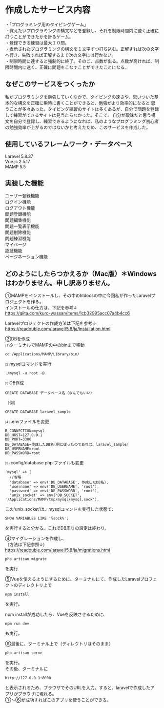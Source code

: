 # 作成したサービス内容  
・「プログラミング用のタイピングゲーム」  
・覚えたいプログラミングの構文などを登録し、それを制限時間内に速く正確に打つことができたかを計るゲーム。  
・登録できる練習は最大１０問。  
・表示されたプログラミングの構文を１文字ずつ打ち込む。正解すれば次の文字へ行き、失敗すれば正解するまで次の文字には行かない。  
・制限時間に達すると強制的に終了。そのご、点数が出る。点数が高ければ、制限時間内に速く、正確に問題をこなすことができたことになる。  

## なぜこのサービスをつくったか
私がプログラミングを勉強していくなかで、タイピングの速さや、思いついた基本的な構文を正確に瞬時に書くことができると、勉強がより効率的になると
思うことが多々あった。タイピング練習のサイトは多くあるが、自分で問題を登録して練習ができるサイトは見当たらなかった。そこで、
自分が曖昧だと思う構文を自分で登録し、練習できるようになれば、私のようなプログラミング初心者の勉強効率が上がるのではないかと考えたため、このサービスを作成した。



## 使用しているフレームワーク・データベース
Laravel 5.8.37  
Vue.js 2.5.17  
MAMP 5.5

## 実装した機能
ユーザー登録機能  
ログイン機能  
ログアウト機能  
問題登録機能  
問題編集機能  
問題一覧表示機能  
問題削除機能  
問題練習機能  
マイページ  
認証機能  
ページネーション機能  

## どのようにしたらつかえるか（Mac版）＊Windowsはわかりません。申し訳ありません。  
①MAMPをインストールし、その中のhtdocsの中に今回私が作ったLaravelプロジェクトを作る。  
インストールの仕方は、下記を参考↓  
https://qiita.com/kuro-wassan/items/1cb32995acc07a4b4cc6  
  
Laravelプロジェクトの作成方法は下記を参考↓  
https://readouble.com/laravel/5.8/ja/installation.html  
  
②DBを作成  
⑴ターミナルでMAMPの中のbinまで移動  
```$xslt
cd /Applications/MAMP/Library/bin/
```
  
⑵mysqlコマンドを実行  
```$xslt
./mysql -u root -@
```
⑶DB作成  
```$xslt
CREATE DATABASE データベース名（なんでもいい）
```
（例）  
```$xslt
CREATE DATABASE laravel_sample
```
⑷ .envファイルを変更  
```$xslt
B_CONNECTION=mysql
DB_HOST=127.0.0.1
DB_PORT=3306
DB_DATABASE=作成したDB名(例に従ったのであれば、laravel_sample）
DB_USERNAME=root
DB_PASSWORD=root
```
⑸ config/database.php ファイルも変更  
```$xslt
'mysql' => [
  //省略
  'database' => env('DB_DATABASE', 作成したDB名),
  'username' => env('DB_USERNAME', 'root'),
  'password' => env('DB_PASSWORD', 'root'),
  'unix_socket' => env('DB_SOCKET', '/Applications/MAMP/tmp/mysql/mysql.sock'),
```
この'unix_socket'は、mysqlコマンドを実行した状態で、
```$xslt
SHOW VARIABLES LIKE '%sock%';
```
を実行すると分かる。これでDB周りの設定は終わり。  

  
④マイグレーションを作成し、  
（方法は下記参照↓）  
https://readouble.com/laravel/5.8/ja/migrations.html  

```
php artisan migrate
```
を実行  
  
⑤Vueを使えるようにするために、ターミナルにて、作成したLaravelプロフェクトのディレクトリ上で  
```$xslt
npm install
```
を実行。  

npm installが成功したら、Vueを反映させるために、  
```$xslt
npm run dev
```
も実行。
  
⑥最後に、ターミナル上で（ディレクトリはそのまま）  
```$xslt
php artisan serve
```
を実行。  
その後、ターミナルに  
```$xslt
http://127.0.0.1:8000
```
と表示されるため、ブラウザでそのURLを入力。すると、laravelで作成したアプリがブラウザに現れる。  
①〜⑥が成功すればこのアプリを使うことができる。


